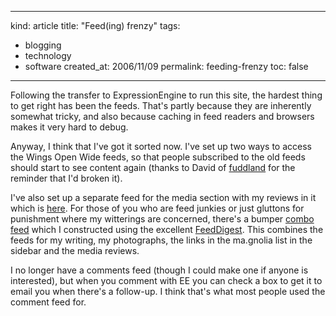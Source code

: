 -----
kind: article
title: "Feed(ing) frenzy"
tags:
- blogging
- technology
- software
created_at: 2006/11/09
permalink: feeding-frenzy
toc: false
-----

<p>Following the transfer to ExpressionEngine to run this site, the hardest thing to get right has been the feeds. That's partly because they are inherently somewhat tricky, and also because caching in feed readers and browsers makes it very hard to debug.</p>

<p>Anyway, I think that I've got it sorted now. I've set up two ways to access the Wings Open Wide feeds, so that people subscribed to the old feeds should start to see content again (thanks to David of <a href="http://fuddland.org.uk/weblog/">fuddland</a> for the reminder that I'd broken it).</p>

<p>I've also set up a separate feed for the media section with my reviews in it which is <a href="http://www.rousette.org.uk/media/atom">here</a>. For those of you who are feed junkies or just gluttons for punishment where my witterings are concerned, there's a bumper <a href="http://feeds.feeddigest.com/bsag_combo">combo feed</a> which I constructed using the excellent <a href="http://www.feeddigest.com/">FeedDigest</a>. This combines the feeds for my writing, my photographs, the links in the ma.gnolia list in the sidebar and the media reviews.</p>

<p>I no longer have a comments feed (though I could make one if anyone is interested), but when you comment with EE you can check a box to get it to email you when there's a follow-up. I think that's what most people used the comment feed for.</p>




